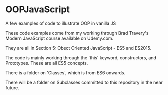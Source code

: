 # OOPJavaScript
A few examples of code to illustrate OOP in vanilla JS

These code examples come from my working through Brad Travery's Modern JavaScript course available on Udemy.com.

They are all in Section 5: Obect Oriented JavaScript - ES5 and ES2015.

The code is mainly working through the 'this' keyword, constructors, and Prototypes.  These are all ES5 concepts.

There is a folder on 'Classes', which is from ES6 onwards.

There will be a folder on Subclasses committed to this repository in the near future.

